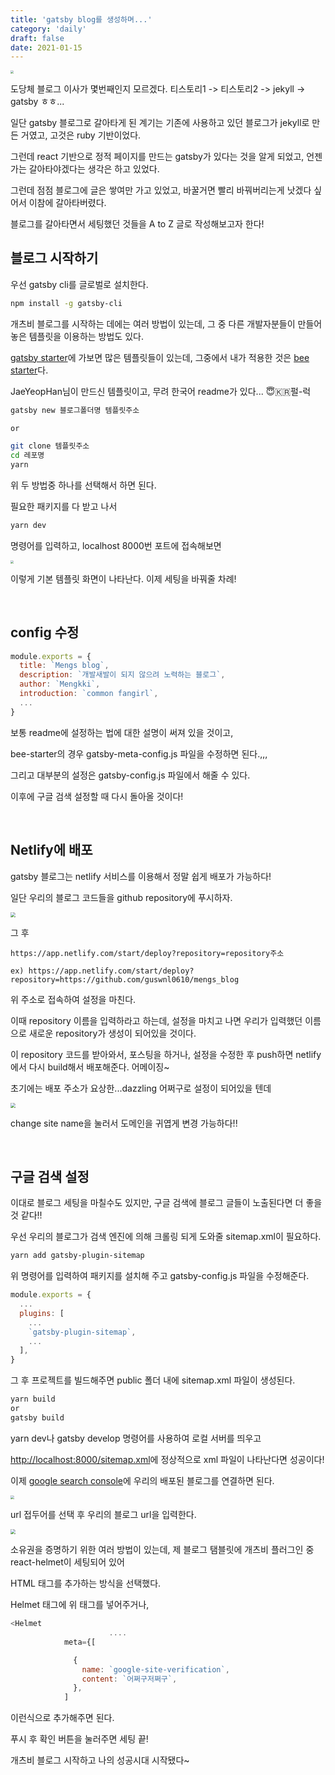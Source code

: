 ```yaml
---
title: 'gatsby blog를 생성하며...'
category: 'daily'
draft: false
date: 2021-01-15
---
```




<img src="https://i.ibb.co/zhVBQLB/2021-01-15-5-36-02.png" style="zoom:30%; align:center;  " />

도당체 블로그 이사가 몇번째인지 모르겠다. 티스토리1 -> 티스토리2 -> jekyll -> gatsby ㅎㅎ...

일단 gatsby 블로그로 갈아타게 된 계기는 기존에 사용하고 있던 블로그가 jekyll로 만든 거였고, 고것은 ruby 기반이었다.

그런데 react 기반으로 정적 페이지를 만드는 gatsby가 있다는 것을 알게 되었고, 언젠가는 갈아타야겠다는 생각은 하고 있었다.

그런데 점점 블로그에 글은 쌓여만 가고 있었고, 바꿀거면 빨리 바꿔버리는게 낫겠다 싶어서 이참에 갈아타버렸다.

블로그를 갈아타면서 세팅했던 것들을 A to Z 글로 작성해보고자 한다!

## 블로그 시작하기

우선 gatsby cli를 글로벌로 설치한다.

```bash
npm install -g gatsby-cli
```

개츠비 블로그를 시작하는 데에는 여러 방법이 있는데, 그 중 다른 개발자분들이 만들어 놓은 템플릿을 이용하는 방법도 있다.

[gatsby starter]: https://www.gatsbyjs.com/starters/?v=2
[bee starter]: https://github.com/JaeYeopHan/gatsby-starter-bee

[gatsby starter]에 가보면 많은 템플릿들이 있는데, 그중에서 내가 적용한 것은 [bee starter]다. 

JaeYeopHan님이 만드신 템플릿이고, 무려 한국어 readme가 있다... 😇🇰🇷펄-럭

```bash
gatsby new 블로그폴더명 템플릿주소

or

git clone 템플릿주소
cd 레포명
yarn
```

위 두 방법중 하나를 선택해서 하면 된다. 

필요한 패키지를 다 받고 나서 

```bash
yarn dev
```

명령어를 입력하고, localhost 8000번 포트에 접속해보면 

<img src="https://i.ibb.co/TDXGq7y/2021-01-15-8-32-48.png z" style="zoom:30%; align:center" />

이렇게 기본 템플릿 화면이 나타난다. 이제 세팅을 바꿔줄 차례!

<br>

## config 수정

```js
module.exports = {
  title: `Mengs blog`,
  description: `개발새발이 되지 않으려 노력하는 블로그`,
  author: `Mengkki`,
  introduction: `common fangirl`,
  ...
}
```

보통 readme에 설정하는 법에 대한 설명이 써져 있을 것이고, 

bee-starter의 경우 gatsby-meta-config.js 파일을 수정하면 된다.,,,

그리고 대부분의 설정은 gatsby-config.js 파일에서 해줄 수 있다. 

이후에 구글 검색 설정할 때 다시 돌아올 것이다!

<br>

## Netlify에 배포

gatsby 블로그는 netlify 서비스를 이용해서 정말 쉽게 배포가 가능하다!

일단 우리의 블로그 코드들을 github repository에 푸시하자.

<img src="https://i.ibb.co/z5MkRnF/2021-01-15-9-17-37.png z" style="zoom:50%;" />

그 후 

```text
https://app.netlify.com/start/deploy?repository=repository주소

ex) https://app.netlify.com/start/deploy?repository=https://github.com/guswnl0610/mengs_blog
```

위 주소로 접속하여 설정을 마친다.

이때 repository 이름을 입력하라고 하는데, 설정을 마치고 나면 우리가 입력했던 이름으로 새로운 repository가 생성이 되어있을 것이다.

이 repository 코드를 받아와서, 포스팅을 하거나, 설정을 수정한 후 push하면 netlify에서 다시 build해서 배포해준다. 어메이징~

초기에는 배포 주소가 요상한...dazzling 어쩌구로 설정이 되어있을 텐데

<img src="https://i.ibb.co/rcPVphy/2021-01-15-9-23-52.png" style="zoom:50%;" />

change site name을 눌러서 도메인을 귀엽게 변경 가능하다!!

<br>

## 구글 검색 설정

이대로 블로그 세팅을 마칠수도 있지만, 구글 검색에 블로그 글들이 노출된다면 더 좋을것 같다!!

우선 우리의 블로그가 검색 엔진에 의해 크롤링 되게 도와줄 sitemap.xml이 필요하다.

```bash
yarn add gatsby-plugin-sitemap
```

위 명령어를 입력하여 패키지를 설치해 주고 gatsby-config.js 파일을 수정해준다.

```js
module.exports = {
  ...
  plugins: [
    ...
    `gatsby-plugin-sitemap`,
    ...
  ],
}

```

그 후 프로젝트를 빌드해주면 public 폴더 내에 sitemap.xml 파일이 생성된다.

```bash
yarn build
or 
gatsby build
```

yarn dev나 gatsby develop 명령어를 사용하여 로컬 서버를 띄우고 

[http://localhost:8000/sitemap.xml]: http://localhost:8000/sitemap.xml

[http://localhost:8000/sitemap.xml]에 정상적으로 xml 파일이 나타난다면 성공이다!

[google search console]: https://search.google.com/search-console?hl=ko

이제 [google search console]에 우리의 배포된 블로그를 연결하면 된다.

<img src="https://i.ibb.co/wpM0GrL/2021-01-15-9-41-30.png z" style="zoom:40%;" />

url 접두어를 선택 후 우리의 블로그 url을 입력한다.

<img src="https://i.ibb.co/s6Bjq0M/2021-01-15-9-43-08.png z" style="zoom:50%;" />

소유권을 증명하기 위한 여러 방법이 있는데, 제 블로그 탬블릿에 개츠비 플러그인 중 react-helmet이 세팅되어 있어

 HTML 태그를 추가하는 방식을 선택했다. 

Helmet 태그에 위 태그를 넣어주거나,

```js
<Helmet
					  ....
            meta={[

              {
                name: `google-site-verification`,
                content: `어쩌구저쩌구`,
              },
            ]
```

이런식으로 추가해주면 된다. 

푸시 후 확인 버튼을 눌러주면 세팅 끝!

개츠비 블로그 시작하고 나의 성공시대 시작됐다~

